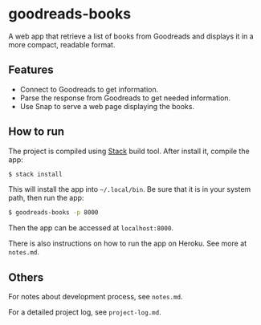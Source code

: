 # goodreads-books
A web app that retrieve a list of books from Goodreads and displays it in a more compact, readable format. 

## Features 

- Connect to Goodreads to get information.
- Parse the response from Goodreads to get needed information.
- Use Snap to serve a web page displaying the books. 


## How to run 

The project is compiled
using [Stack](https://docs.haskellstack.org/en/stable/README/) build
tool. After install it, compile the app: 

```sh 
$ stack install 
``` 

This will install the app into `~/.local/bin`. Be sure that it is in
your system path, then run the app: 

```sh
$ goodreads-books -p 8000
```

Then the app can be accessed at `localhost:8000`.

There is also instructions on how to run the app on Heroku. See more
at `notes.md`. 

## Others

For notes about development process, see `notes.md`. 

For a detailed project log, see `project-log.md`.


